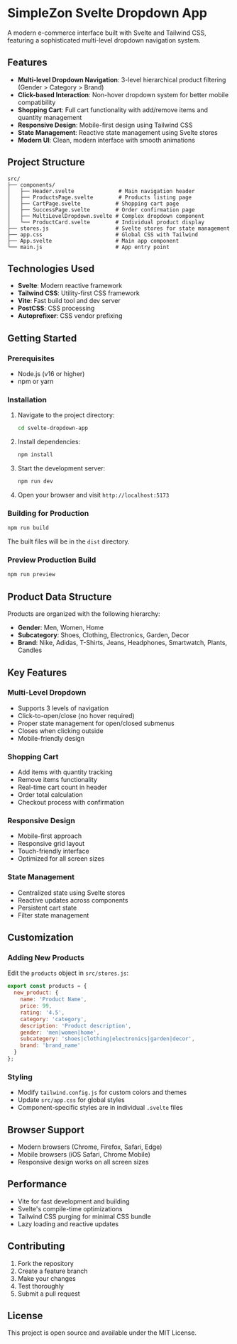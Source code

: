 # SimpleZon Svelte Dropdown App

A modern e-commerce interface built with Svelte and Tailwind CSS, featuring a sophisticated multi-level dropdown navigation system.

## Features

- **Multi-level Dropdown Navigation**: 3-level hierarchical product filtering (Gender > Category > Brand)
- **Click-based Interaction**: Non-hover dropdown system for better mobile compatibility
- **Shopping Cart**: Full cart functionality with add/remove items and quantity management
- **Responsive Design**: Mobile-first design using Tailwind CSS
- **State Management**: Reactive state management using Svelte stores
- **Modern UI**: Clean, modern interface with smooth animations

## Project Structure

```
src/
├── components/
│   ├── Header.svelte              # Main navigation header
│   ├── ProductsPage.svelte        # Products listing page
│   ├── CartPage.svelte           # Shopping cart page
│   ├── SuccessPage.svelte        # Order confirmation page
│   ├── MultiLevelDropdown.svelte # Complex dropdown component
│   └── ProductCard.svelte        # Individual product display
├── stores.js                     # Svelte stores for state management
├── app.css                       # Global CSS with Tailwind
├── App.svelte                    # Main app component
└── main.js                       # App entry point
```

## Technologies Used

- **Svelte**: Modern reactive framework
- **Tailwind CSS**: Utility-first CSS framework
- **Vite**: Fast build tool and dev server
- **PostCSS**: CSS processing
- **Autoprefixer**: CSS vendor prefixing

## Getting Started

### Prerequisites

- Node.js (v16 or higher)
- npm or yarn

### Installation

1. Navigate to the project directory:
   ```bash
   cd svelte-dropdown-app
   ```

2. Install dependencies:
   ```bash
   npm install
   ```

3. Start the development server:
   ```bash
   npm run dev
   ```

4. Open your browser and visit `http://localhost:5173`

### Building for Production

```bash
npm run build
```

The built files will be in the `dist` directory.

### Preview Production Build

```bash
npm run preview
```

## Product Data Structure

Products are organized with the following hierarchy:
- **Gender**: Men, Women, Home
- **Subcategory**: Shoes, Clothing, Electronics, Garden, Decor
- **Brand**: Nike, Adidas, T-Shirts, Jeans, Headphones, Smartwatch, Plants, Candles

## Key Features

### Multi-Level Dropdown
- Supports 3 levels of navigation
- Click-to-open/close (no hover required)
- Proper state management for open/closed submenus
- Closes when clicking outside
- Mobile-friendly design

### Shopping Cart
- Add items with quantity tracking
- Remove items functionality
- Real-time cart count in header
- Order total calculation
- Checkout process with confirmation

### Responsive Design
- Mobile-first approach
- Responsive grid layout
- Touch-friendly interface
- Optimized for all screen sizes

### State Management
- Centralized state using Svelte stores
- Reactive updates across components
- Persistent cart state
- Filter state management

## Customization

### Adding New Products
Edit the `products` object in `src/stores.js`:

```javascript
export const products = {
  new_product: {
    name: 'Product Name',
    price: 99,
    rating: '4.5',
    category: 'category',
    description: 'Product description',
    gender: 'men|women|home',
    subcategory: 'shoes|clothing|electronics|garden|decor',
    brand: 'brand_name'
  }
};
```

### Styling
- Modify `tailwind.config.js` for custom colors and themes
- Update `src/app.css` for global styles
- Component-specific styles are in individual `.svelte` files

## Browser Support

- Modern browsers (Chrome, Firefox, Safari, Edge)
- Mobile browsers (iOS Safari, Chrome Mobile)
- Responsive design works on all screen sizes

## Performance

- Vite for fast development and building
- Svelte's compile-time optimizations
- Tailwind CSS purging for minimal CSS bundle
- Lazy loading and reactive updates

## Contributing

1. Fork the repository
2. Create a feature branch
3. Make your changes
4. Test thoroughly
5. Submit a pull request

## License

This project is open source and available under the MIT License.
